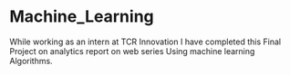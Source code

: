 # Machine_Learning
While working as an intern at TCR Innovation I have completed this Final Project on analytics report on web series Using machine learning Algorithms.
